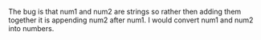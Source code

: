 The bug is that num1 and num2 are strings so rather then adding them together it is appending num2 after num1.
I would convert num1 and num2 into numbers.